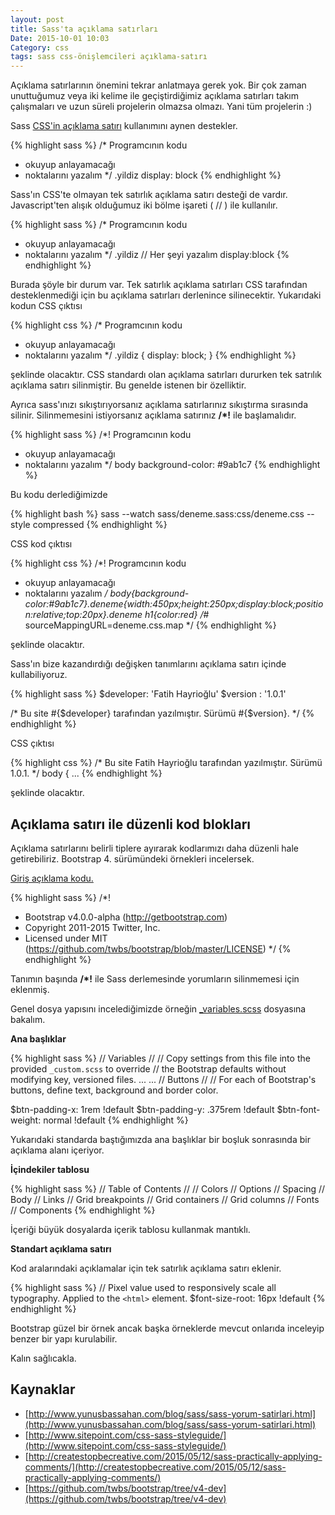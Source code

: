```yaml
---
layout: post
title: Sass'ta açıklama satırları
Date: 2015-10-01 10:03
Category: css
tags: sass css-önişlemcileri açıklama-satırı
---
```


Açıklama satırlarının önemini tekrar anlatmaya gerek yok. Bir çok zaman unuttuğumuz veya iki kelime ile geçiştirdiğimiz açıklama satırları takım çalışmaları ve uzun süreli projelerin olmazsa olmazı. Yani tüm projelerin :)

Sass [CSS'in açıklama satırı](http://fatihhayrioglu.com/css-yorum-kodu-ekleme/) kullanımını aynen destekler.

{% highlight sass %}
/* Programcının kodu 
 * okuyup anlayamacağı 
 * noktalarını yazalım */
.yildiz
    display: block
{% endhighlight %}

Sass'ın CSS'te olmayan tek satırlık açıklama satırı desteği de vardır. Javascript'ten alışık olduğumuz iki bölme işareti ( // ) ile kullanılır.

{% highlight sass %}
/* Programcının kodu 
 * okuyup anlayamacağı 
 * noktalarını yazalım */
.yildiz
    // Her şeyi yazalım
    display:block
{% endhighlight %}
    
Burada şöyle bir durum var. Tek satırlık açıklama satırları CSS tarafından desteklenmediği için bu açıklama satırları derlenince silinecektir. Yukarıdaki kodun CSS çıktısı

{% highlight css %}
/* Programcının kodu
 * okuyup anlayamacağı 
 * noktalarını yazalım */
.yildiz {
  display: block;
}
{% endhighlight %}

şeklinde olacaktır. CSS standardı olan açıklama satırları dururken tek satrılık açıklama satırı silinmiştir. Bu genelde istenen bir özelliktir. 

Ayrıca sass'ınızı sıkıştırıyorsanız açıklama satırlarınız sıkıştırma sırasında silinir. Silinmemesini istiyorsanız açıklama satırınız **/*!** ile başlamalıdır.

{% highlight sass %}
/*! Programcının kodu
 * okuyup anlayamacağı 
 * noktalarını yazalım */
body
  background-color: #9ab1c7
{% endhighlight %}

Bu kodu derlediğimizde 

{% highlight bash %}
sass --watch sass/deneme.sass:css/deneme.css --style compressed
{% endhighlight %}

CSS kod çıktısı

{% highlight css %}
/*! Programcının kodu
 * okuyup anlayamacağı 
 * noktalarını yazalım */ body{background-color:#9ab1c7}.deneme{width:450px;height:250px;display:block;position:relative;top:20px}.deneme h1{color:red}
/*# sourceMappingURL=deneme.css.map */
{% endhighlight %}

şeklinde olacaktır.

Sass'ın bize kazandırdığı değişken tanımlarını açıklama satırı içinde kullabiliyoruz. 

{% highlight sass %}
$developer: 'Fatih Hayrioğlu'
$version : '1.0.1'

/* Bu site #{$developer} tarafından yazılmıştır. Sürümü #{$version}. */
{% endhighlight %}

CSS çıktısı

{% highlight css %}
/* Bu site Fatih Hayrioğlu tarafından yazılmıştır. Sürümü 1.0.1. */
body {
...
{% endhighlight %}

şeklinde olacaktır.

## Açıklama satırı ile düzenli kod blokları

Açıklama satırlarını belirli tiplere ayırarak kodlarımızı daha düzenli hale getirebiliriz. Bootstrap 4. sürümündeki örnekleri incelersek.

[Giriş açıklama kodu.](https://github.com/twbs/bootstrap/blob/v4-dev/scss/bootstrap.scss) 

{% highlight sass %}
/*!
 * Bootstrap v4.0.0-alpha (http://getbootstrap.com)
 * Copyright 2011-2015 Twitter, Inc.
 * Licensed under MIT (https://github.com/twbs/bootstrap/blob/master/LICENSE)
 */
{% endhighlight %}

Tanımın başında **/*!** ile Sass derlemesinde yorumların silinmemesi için eklenmiş.

Genel dosya yapısını incelediğimizde örneğin [_variables.scss](https://raw.githubusercontent.com/twbs/bootstrap/v4-dev/scss/_variables.scss) dosyasına bakalım.

**Ana başlıklar**

{% highlight sass %}
// Variables
//
// Copy settings from this file into the provided `_custom.scss` to override
// the Bootstrap defaults without modifying key, versioned files.
...
...
// Buttons
//
// For each of Bootstrap's buttons, define text, background and border color.

$btn-padding-x: 1rem !default
$btn-padding-y: .375rem !default
$btn-font-weight: normal !default
{% endhighlight %}
    
Yukarıdaki standarda baştığımızda ana başlıklar bir boşluk sonrasında bir açıklama alanı içeriyor.

**İçindekiler tablosu**

{% highlight sass %}
// Table of Contents
//
// Colors
// Options
// Spacing
// Body
// Links
// Grid breakpoints
// Grid containers
// Grid columns
// Fonts
// Components
{% endhighlight %}

İçeriği büyük dosyalarda içerik tablosu kullanmak mantıklı.

**Standart açıklama satırı**

Kod aralarındaki açıklamalar için tek satırlık açıklama satırı eklenir.

{% highlight sass %}
// Pixel value used to responsively scale all typography. Applied to the `<html>` element.
$font-size-root: 16px !default
{% endhighlight %}

Bootstrap güzel bir örnek ancak başka örneklerde mevcut onlarıda inceleyip benzer bir yapı kurulabilir. 

Kalın sağlıcakla.

## Kaynaklar

 - [http://www.yunusbassahan.com/blog/sass/sass-yorum-satirlari.html](http://www.yunusbassahan.com/blog/sass/sass-yorum-satirlari.html)
 - [http://www.sitepoint.com/css-sass-styleguide/](http://www.sitepoint.com/css-sass-styleguide/)
 - [http://createstopbecreative.com/2015/05/12/sass-practically-applying-comments/](http://createstopbecreative.com/2015/05/12/sass-practically-applying-comments/)
 - [https://github.com/twbs/bootstrap/tree/v4-dev](https://github.com/twbs/bootstrap/tree/v4-dev)